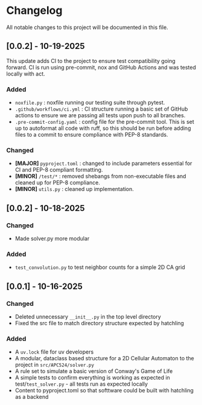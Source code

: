 # Changelog

All notable changes to this project will be documented in this file.
## [0.0.2] - 10-19-2025
This update adds CI to the project to ensure test compatibility going forward.
CI is run using pre-commit, nox and GitHub Actions and was tested locally with act.

### Added
* `noxfile.py` : noxfile running our testing suite through pytest.
* `.github/workflows/ci.yml` : CI structure running a basic set of GitHub actions to ensure we are passing all tests upon push to all branches.
* `.pre-commit-config.yaml` : config file for the pre-commit tool. This is set up to autoformat all code with ruff, so this should be run before adding files to a commit to ensure compliance with PEP-8 standards.

### Changed
* **[MAJOR]** `pyproject.toml` : changed to include parameters essential for CI and PEP-8 compliant formatting.
* **[MINOR]** `/test/*` : removed shebangs from non-executable files and cleaned up for PEP-8 compliance.
* **[MINOR]** `utils.py` : cleaned up implementation.

## [0.0.2] - 10-18-2025

### Changed
- Made solver.py more modular

### Added
- `test_convolution.py` to test neighbor counts for a simple 2D CA grid

## [0.0.1] - 10-16-2025

### Changed

- Deleted unnecessary `__init__.py` in the top level directory
- Fixed the src file to match directory structure expected by hatchling

### Added

- A `uv.lock` file for uv developers
- A  modular, dataclass based structure for a 2D Cellular Automaton to the project in `src/APC524/solver.py`
- A rule set to simulate a basic version of Conway's Game of Life
- A simple tests to confirm everything is working as expected in test/`test_solver.py` - all tests run as expected locally
- Content to pyproject.toml so that softtware could be built with hatchling as a backend
